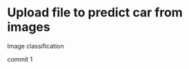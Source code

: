 Upload file to predict car from images
======================================

Image classification

commit 1